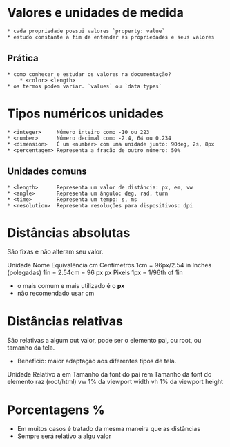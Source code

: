 # Valores e unidades de medida

    * cada propriedade possui valores `property: value`
    * estudo constante a fim de entender as propriedades e seus valores

## Prática

    * como conhecer e estudar os valores na documentação?
        * <color> <length>
    * os termos podem variar. `values` ou `data types`

# Tipos numéricos unidades

    * <integer>     Número inteiro como -10 ou 223
    * <number>      Número decimal como -2.4, 64 ou 0.234
    * <dimension>   É um <number> com uma unidade junto: 90deg, 2s, 8px
    * <percentagem> Representa a fração de outro número: 50%

## Unidades comuns

    * <length>      Representa um valor de distância: px, em, vw
    * <angle>       Representa um ângulo: deg, rad, turn
    * <time>        Representa um tempo: s, ms
    * <resolution>  Representa resoluções para dispositivos: dpi

# Distâncias absolutas <length>

São fixas e não alteram seu valor.

Unidade Nome Equivalência
cm Centímetros 1cm = 96px/2.54
in Inches (polegadas) 1in = 2.54cm = 96 px
px Pixels 1px = 1/96th of 1in

- o mais comum e mais utilizado é o **px**
- não recomendado usar cm

# Distâncias relativas

São relativas a algum out valor, pode ser o elemento pai, ou root, ou tamanho da tela.

- Benefício: maior adaptação aos diferentes tipos de tela.

Unidade Relativo a
em Tamanho da font do pai
rem Tamanho da font do elemento raz (root/html)
vw 1% da viewport width
vh 1% da viewport height

# Porcentagens %

- Em muitos casos é tratado da mesma maneira que as distâncias <length>
- Sempre será relativo a algu valor
